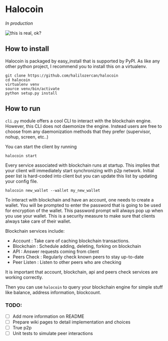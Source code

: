Halocoin
=============

*In production*

![this is real, ok?](http://i.imgur.com/lz7hOlC.gif)

## How to install

Halocoin is packaged by easy_install that is supported by PyPI. As like any other python project,
I recommend you to install this on a virtualenv.

```
git clone https://github.com/halilozercan/halocoin
cd halocoin
virtualenv venv
source venv/bin/activate
python setup.py install
```

## How to run

```cli.py``` module offers a cool CLI to interact with the blockchain engine.
However, this CLI does not daemonize the engine. Instead users are free to choose from any daemonization methods that they
prefer (supervisor, nohup, screen, etc..)

You can start the client by running

```
halocoin start
```

Every service associated with blockchain runs at startup. This implies that your client will immediately start synchronizing with p2p network.
Initial peer list is hard-coded into client but you can update this list by updating your config file.

```
halocoin new_wallet --wallet my_new_wallet
```

To interact with blockchain and have an account, one needs to create a wallet.
You will be prompted to enter the password that is going to be used for encryption of the wallet. This password prompt will always pop up when you use your wallet.
This is a security measure to make sure that clients always take care of their wallet.

Blockchain services include:

- Account : Take care of caching blockchain transactions.
- Blockchain : Schedule adding, deleting, forking on blockchain
- API : Answer requests coming from client
- Peers Check : Regularly check known peers to stay up-to-date
- Peer Listen : Listen to other peers who are checking

It is important that account, blockchain, api and peers check services are working correctly.

Then you can use ```halocoin``` to query your blockchain engine for simple stuff like balance, address information,
 blockcount.

### TODO:

- [ ] Add more information on README
- [ ] Prepare wiki pages to detail implementation and choices
- [ ] True p2p
- [ ] Unit tests to simulate peer interactions